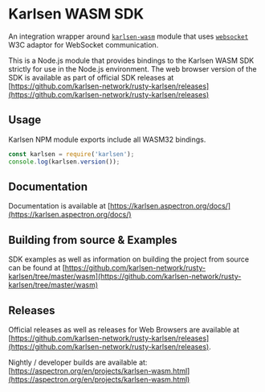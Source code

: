 # Karlsen WASM SDK

An integration wrapper around [`karlsen-wasm`](https://www.npmjs.com/package/karlsen-wasm) module that uses [`websocket`](https://www.npmjs.com/package/websocket) W3C adaptor for WebSocket communication.

This is a Node.js module that provides bindings to the Karlsen WASM SDK strictly for use in the Node.js environment. The web browser version of the SDK is available as part of official SDK releases at [https://github.com/karlsen-network/rusty-karlsen/releases](https://github.com/karlsen-network/rusty-karlsen/releases)

## Usage

Karlsen NPM module exports include all WASM32 bindings.
```javascript
const karlsen = require('karlsen');
console.log(karlsen.version());
```

## Documentation

Documentation is available at [https://karlsen.aspectron.org/docs/](https://karlsen.aspectron.org/docs/)


## Building from source & Examples

SDK examples as well as information on building the project from source can be found at [https://github.com/karlsen-network/rusty-karlsen/tree/master/wasm](https://github.com/karlsen-network/rusty-karlsen/tree/master/wasm)

## Releases

Official releases as well as releases for Web Browsers are available at [https://github.com/karlsen-network/rusty-karlsen/releases](https://github.com/karlsen-network/rusty-karlsen/releases).

Nightly / developer builds are available at: [https://aspectron.org/en/projects/karlsen-wasm.html](https://aspectron.org/en/projects/karlsen-wasm.html)

